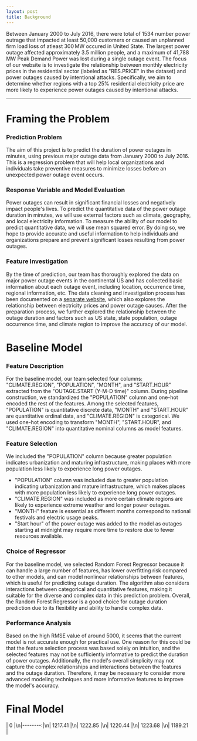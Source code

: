 ```yaml
---
layout: post
title: Background
---
```


Between January 2000 to July 2016, there were total of 1534 number power outrage that impacted at least 50,000 customers or caused an unplanned firm load loss of atleast 300 MW occured in United State. The largest power outage affected approximately 3.5 million people, and a maximum of 41,788 MW Peak Demand Power was lost during a single outage event. The focus of our website is to investigate the relationship between monthly electricity prices in the residential sector (labeled as "RES.PRICE" in the dataset) and power outages caused by intentional attacks. Specifically, we aim to determine whether regions with a top 25% residential electricity price are more likely to experience power outages caused by intentional attacks.

-----

# Framing the Problem 
### Prediction Problem
The aim of this project is to predict the duration of power outages in minutes, using previous major outage data from January 2000 to July 2016. This is a regression problem that will help local organizations and individuals take preventive measures to minimize losses before an unexpected power outage event occurs.

### Response Variable and Model Evaluation
Power outages can result in significant financial losses and negatively impact people's lives. To predict the quantitative data of the power outage duration in minutes, we will use external factors such as climate, geography, and local electricity information. To measure the ability of our model to predict quantitative data, we will use mean squared error. By doing so, we hope to provide accurate and useful information to help individuals and organizations prepare and prevent significant losses resulting from power outages.

### Feature Investigation
By the time of prediction, our team has thoroughly explored the data on major power outage events in the continental US and has collected basic information about each outage event, including location, occurrence time, regional information, etc. The data cleaning and investigation process has been documented on a [separate website](https://github.com/tristaxu01/Intentional-Power-Outage), which also explores the relationship between electricity prices and power outage causes. After the preparation process, we further explored the relationship between the outage duration and factors such as US state, state population, outage occurrence time, and climate region to improve the accuracy of our model.

# Baseline Model
### Feature Description
For the baseline model, our team selected four columns: "CLIMATE.REGION", "POPULATION", "MONTH", and "START.HOUR" extracted from the "OUTAGE.START (Y-M-D time)" column. During pipeline construction, we standardized the "POPULATION" column and one-hot encoded the rest of the features. Among the selected features, "POPULATION" is quantitative discrete data, "MONTH" and "START.HOUR" are quantitative ordinal data, and "CLIMATE.REGION" is categorical. We used one-hot encoding to transform "MONTH", "START.HOUR", and "CLIMATE.REGION" into quantitative nominal columns as model features.

### Feature Selection
We included the "POPULATION" column because greater population indicates urbanization and maturing infrastructure, making places with more population less likely to experience long power outages. 
* "POPULATION" column was included due to greater population indicating urbanization and mature infrastructure, which makes places with more population less likely to experience long power outages.
* "CLIMATE.REGION" was included as more certain climate regions are likely to experience extreme weather and longer power outages.
* "MONTH" feature is essential as different months correspond to national festivals and electric usage peaks.
* "Start hour" of the power outage was added to the model as outages starting at midnight may require more time to restore due to fewer resources available.

### Choice of Regressor
For the baseline model, we selected Random Forest Regressor because it can handle a large number of features, has lower overfitting risk compared to other models, and can model nonlinear relationships between features, which is useful for predicting outage duration. The algorithm also considers interactions between categorical and quantitative features, making it suitable for the diverse and complex data in this prediction problem. Overall, the Random Forest Regressor is a good choice for outage duration prediction due to its flexibility and ability to handle complex data.

### Performance Analysis
Based on the high RMSE value of around 5000, it seems that the current model is not accurate enough for practical use. One reason for this could be that the feature selection process was based solely on intuition, and the selected features may not be sufficiently informative to predict the duration of power outages. Additionally, the model's overall simplicity may not capture the complex relationships and interactions between the features and the outage duration. Therefore, it may be necessary to consider more advanced modeling techniques and more informative features to improve the model's accuracy.

# Final Model
|       0 |\n|--------:|\n| 1217.41 |\n| 1222.85 |\n| 1220.44 |\n| 1223.68 |\n| 1189.21 |
